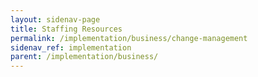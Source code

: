 ```yaml
---
layout: sidenav-page
title: Staffing Resources
permalink: /implementation/business/change-management
sidenav_ref: implementation
parent: /implementation/business/
---
```

			